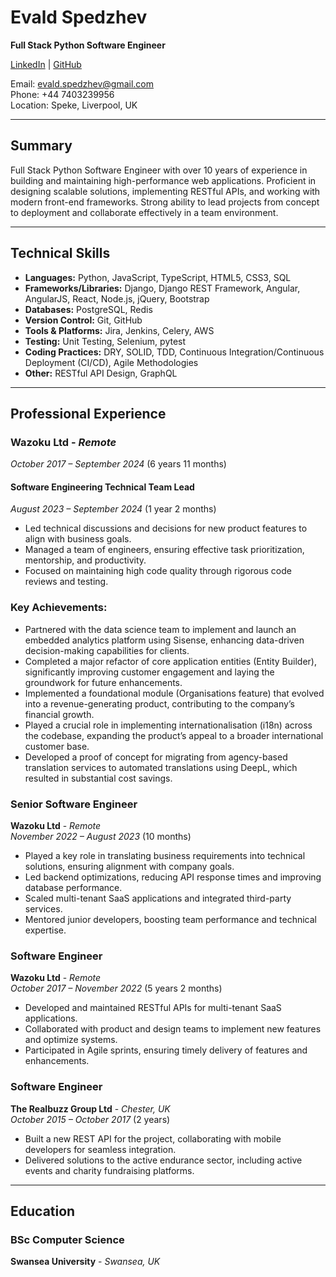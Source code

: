 # **Evald Spedzhev**
**Full Stack Python Software Engineer**

[LinkedIn](https://www.linkedin.com/in/e-spedzhev/) | [GitHub](https://github.com/espedzhev)

Email: evald.spedzhev@gmail.com  
Phone: +44 7403239956  
Location: Speke, Liverpool, UK

---

## **Summary**

Full Stack Python Software Engineer with over 10 years of experience in building and maintaining high-performance web applications.
Proficient in designing scalable solutions, implementing RESTful APIs, and working with modern front-end frameworks.
Strong ability to lead projects from concept to deployment and collaborate effectively in a team environment.

---

## **Technical Skills**

- **Languages:** Python, JavaScript, TypeScript, HTML5, CSS3, SQL
- **Frameworks/Libraries:** Django, Django REST Framework, Angular, AngularJS, React, Node.js, jQuery, Bootstrap
- **Databases:** PostgreSQL, Redis
- **Version Control:** Git, GitHub
- **Tools & Platforms:** Jira, Jenkins, Celery, AWS
- **Testing:** Unit Testing, Selenium, pytest
- **Coding Practices:** DRY, SOLID, TDD, Continuous Integration/Continuous Deployment (CI/CD), Agile Methodologies
- **Other:** RESTful API Design, GraphQL

---
## **Professional Experience**

### **Wazoku Ltd** - *Remote*  
*October 2017 – September 2024* (6 years 11 months)

#### **Software Engineering Technical Team Lead**  
*August 2023 – September 2024* (1 year 2 months)

- Led technical discussions and decisions for new product features to align with business goals.
- Managed a team of engineers, ensuring effective task prioritization, mentorship, and productivity.
- Focused on maintaining high code quality through rigorous code reviews and testing.

### **Key Achievements**:
- Partnered with the data science team to implement and launch an embedded analytics platform using Sisense, enhancing data-driven decision-making capabilities for clients.
- Completed a major refactor of core application entities (Entity Builder), significantly improving customer engagement and laying the groundwork for future enhancements.
- Implemented a foundational module (Organisations feature) that evolved into a revenue-generating product, contributing to the company’s financial growth.
- Played a crucial role in implementing internationalisation (i18n) across the codebase, expanding the product’s appeal to a broader international customer base.
- Developed a proof of concept for migrating from agency-based translation services to automated translations using DeepL, which resulted in substantial cost savings.

### **Senior Software Engineer**  
**Wazoku Ltd** - *Remote*  
*November 2022 – August 2023* (10 months)

- Played a key role in translating business requirements into technical solutions, ensuring alignment with company goals.
- Led backend optimizations, reducing API response times and improving database performance.
- Scaled multi-tenant SaaS applications and integrated third-party services.
- Mentored junior developers, boosting team performance and technical expertise.

### **Software Engineer**  
**Wazoku Ltd** - *Remote*  
*October 2017 – November 2022* (5 years 2 months)

- Developed and maintained RESTful APIs for multi-tenant SaaS applications.
- Collaborated with product and design teams to implement new features and optimize systems.
- Participated in Agile sprints, ensuring timely delivery of features and enhancements.

### **Software Engineer**  
**The Realbuzz Group Ltd** - *Chester, UK*  
*October 2015 – October 2017* (2 years)

- Built a new REST API for the project, collaborating with mobile developers for seamless integration.
- Delivered solutions to the active endurance sector, including active events and charity fundraising platforms.

---

## **Education**

### **BSc Computer Science**  
**Swansea University** - *Swansea, UK*  
